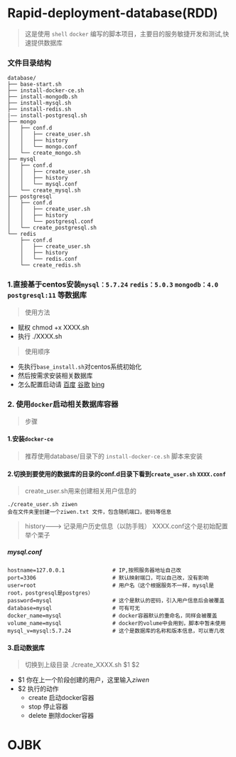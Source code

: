 # Rapid-deployment-database(RDD)
> 这是使用 `shell` `docker` 编写的脚本项目，主要目的服务敏捷开发和测试,快速提供数据库  
### 文件目录结构
```
database/
├── base-start.sh
├── install-docker-ce.sh
├── install-mongodb.sh
├── install-mysql.sh
├── install-redis.sh
|—— install-postgresql.sh
├── mongo
│   ├── conf.d
│   │   ├── create_user.sh
│   │   ├── history
│   │   └── mongo.conf
│   └── create_mongo.sh
├── mysql
│   ├── conf.d
│   │   ├── create_user.sh
│   │   ├── history
│   │   └── mysql.conf
│   └── create_mysql.sh
├── postgresql
│   ├── conf.d
│   │   ├── create_user.sh
│   │   ├── history
│   │   └── postgresql.conf
│   └── create_postgresql.sh
└── redis
    ├── conf.d
    │   ├── create_user.sh
    │   ├── history
    │   └── redis.conf
    └── create_redis.sh

```
### 1.直接基于centos安装`mysql：5.7.24` `redis：5.0.3` `mongodb：4.0` `postgresql:11` 等数据库
> 使用方法  
* 赋权
chmod +x XXXX.sh
* 执行
./XXXX.sh
> 使用顺序
* 先执行`base_install.sh`对centos系统初始化
* 然后按需求安装相关数据库
* 怎么配置启动请  [百度](https://www.baidu.com)    [谷歌](https://www.google.com)    [bing](http://www.bing.com)

### 2. 使用`docker`启动相关数据库容器
> 步骤
#### 1.安装`docker-ce`
> 推荐使用database/目录下的 `install-docker-ce.sh` 脚本来安装
#### 2.切换到要使用的数据库的目录的conf.d目录下看到`create_user.sh` `XXXX.conf`
> create_user.sh用来创建相关用户信息的
``` 
./create_user.sh ziwen
会在文件夹里创建一个ziwen.txt 文件，包含随机端口，密码等信息
```

> history---> 记录用户历史信息（以防手贱）
> XXXX.conf这个是初始配置  
> 举个栗子
##### mysql.conf
```
hostname=127.0.0.1               # IP,按照服务器地址自己改
port=3306                        # 默认映射端口，可以自己改，没有影响
user=root                        # 用户名（这个根据服务不一样，mysql是root，postgresql是postgres）
password=mysql                   # 这个是默认的密码，引入用户信息后会被覆盖
database=mysql                   # 可有可无
docker_name=mysql                # docker容器默认的重命名，同样会被覆盖
volume_name=mysql                # docker的volume中会用到，脚本中暂未使用
mysql_v=mysql:5.7.24             # 这个是数据库的名称和版本信息，可以寄几改
```
#### 3.启动数据库
> 切换到上级目录
> ./create_XXXX.sh $1 $2
- $1 你在上一个阶段创建的用户，这里输入*ziwen*
- $2 执行的动作
    * create 启动docker容器
    * stop 停止容器
    * delete 删除docker容器

# OJBK
